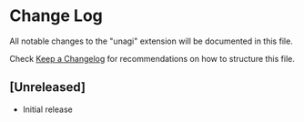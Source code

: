 # Change Log

All notable changes to the "unagi" extension will be documented in this file.

Check [Keep a Changelog](http://keepachangelog.com/) for recommendations on how to structure this file.

## [Unreleased]

- Initial release